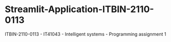 # Streamlit-Application-ITBIN-2110-0113
ITBIN-2110-0113 - IT41043 - Intelligent systems - Programming assignment 1

